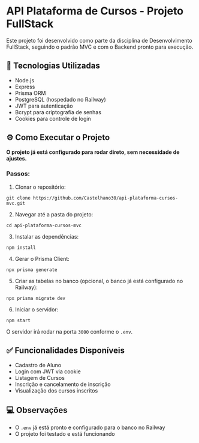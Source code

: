 
# API Plataforma de Cursos - Projeto FullStack 

Este projeto foi desenvolvido como parte da disciplina de Desenvolvimento FullStack, seguindo o padrão MVC e com o Backend pronto para execução.

## 🚀 Tecnologias Utilizadas
- Node.js
- Express
- Prisma ORM
- PostgreSQL (hospedado no Railway)
- JWT para autenticação
- Bcrypt para criptografia de senhas
- Cookies para controle de login

## ⚙️ Como Executar o Projeto

**O projeto já está configurado para rodar direto, sem necessidade de ajustes.**

### Passos:

1. Clonar o repositório:
```
git clone https://github.com/Castelhano30/api-plataforma-cursos-mvc.git
```

2. Navegar até a pasta do projeto:
```
cd api-plataforma-cursos-mvc
```

3. Instalar as dependências:
```
npm install
```

4. Gerar o Prisma Client:
```
npx prisma generate
```

5. Criar as tabelas no banco (opcional, o banco já está configurado no Railway):
```
npx prisma migrate dev
```

6. Iniciar o servidor:
```
npm start
```

O servidor irá rodar na porta `3000` conforme o `.env`.

## ✅ Funcionalidades Disponíveis
- Cadastro de Aluno
- Login com JWT via cookie
- Listagem de Cursos
- Inscrição e cancelamento de inscrição
- Visualização dos cursos inscritos

## 💻 Observações
- O `.env` já está pronto e configurado para o banco no Railway
- O projeto foi testado e está funcionando

